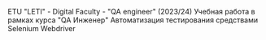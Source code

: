 ETU "LETI" - Digital Faculty - "QA engineer" (2023/24) Учебная работа в рамках курса "QA Инженер" Автоматизация тестирования средствами Selenium Webdriver
